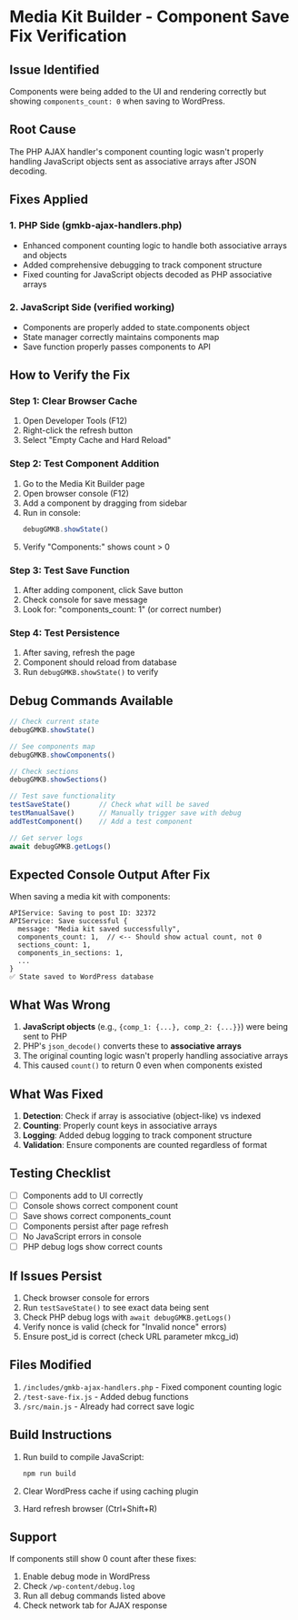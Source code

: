 # Media Kit Builder - Component Save Fix Verification

## Issue Identified
Components were being added to the UI and rendering correctly but showing `components_count: 0` when saving to WordPress.

## Root Cause
The PHP AJAX handler's component counting logic wasn't properly handling JavaScript objects sent as associative arrays after JSON decoding.

## Fixes Applied

### 1. PHP Side (gmkb-ajax-handlers.php)
- Enhanced component counting logic to handle both associative arrays and objects
- Added comprehensive debugging to track component structure
- Fixed counting for JavaScript objects decoded as PHP associative arrays

### 2. JavaScript Side (verified working)
- Components are properly added to state.components object
- State manager correctly maintains components map
- Save function properly passes components to API

## How to Verify the Fix

### Step 1: Clear Browser Cache
1. Open Developer Tools (F12)
2. Right-click the refresh button
3. Select "Empty Cache and Hard Reload"

### Step 2: Test Component Addition
1. Go to the Media Kit Builder page
2. Open browser console (F12)
3. Add a component by dragging from sidebar
4. Run in console:
   ```javascript
   debugGMKB.showState()
   ```
5. Verify "Components:" shows count > 0

### Step 3: Test Save Function
1. After adding component, click Save button
2. Check console for save message
3. Look for: "components_count: 1" (or correct number)

### Step 4: Test Persistence
1. After saving, refresh the page
2. Component should reload from database
3. Run `debugGMKB.showState()` to verify

## Debug Commands Available

```javascript
// Check current state
debugGMKB.showState()

// See components map
debugGMKB.showComponents()

// Check sections
debugGMKB.showSections()

// Test save functionality
testSaveState()       // Check what will be saved
testManualSave()      // Manually trigger save with debug
addTestComponent()    // Add a test component

// Get server logs
await debugGMKB.getLogs()
```

## Expected Console Output After Fix

When saving a media kit with components:
```
APIService: Saving to post ID: 32372
APIService: Save successful {
  message: "Media kit saved successfully",
  components_count: 1,  // <-- Should show actual count, not 0
  sections_count: 1,
  components_in_sections: 1,
  ...
}
✅ State saved to WordPress database
```

## What Was Wrong

1. **JavaScript objects** (e.g., `{comp_1: {...}, comp_2: {...}}`) were being sent to PHP
2. PHP's `json_decode()` converts these to **associative arrays**
3. The original counting logic wasn't properly handling associative arrays
4. This caused `count()` to return 0 even when components existed

## What Was Fixed

1. **Detection**: Check if array is associative (object-like) vs indexed
2. **Counting**: Properly count keys in associative arrays
3. **Logging**: Added debug logging to track component structure
4. **Validation**: Ensure components are counted regardless of format

## Testing Checklist

- [ ] Components add to UI correctly
- [ ] Console shows correct component count
- [ ] Save shows correct components_count
- [ ] Components persist after page refresh
- [ ] No JavaScript errors in console
- [ ] PHP debug logs show correct counts

## If Issues Persist

1. Check browser console for errors
2. Run `testSaveState()` to see exact data being sent
3. Check PHP debug logs with `await debugGMKB.getLogs()`
4. Verify nonce is valid (check for "Invalid nonce" errors)
5. Ensure post_id is correct (check URL parameter mkcg_id)

## Files Modified

1. `/includes/gmkb-ajax-handlers.php` - Fixed component counting logic
2. `/test-save-fix.js` - Added debug functions
3. `/src/main.js` - Already had correct save logic

## Build Instructions

1. Run build to compile JavaScript:
   ```bash
   npm run build
   ```

2. Clear WordPress cache if using caching plugin

3. Hard refresh browser (Ctrl+Shift+R)

## Support

If components still show 0 count after these fixes:
1. Enable debug mode in WordPress
2. Check `/wp-content/debug.log`
3. Run all debug commands listed above
4. Check network tab for AJAX response

